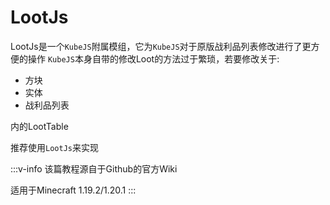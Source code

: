 # LootJs
LootJs是一个`KubeJS`附属模组，它为`KubeJS`对于原版战利品列表修改进行了更方便的操作
`KubeJS`本身自带的修改Loot的方法过于繁琐，若要修改关于:
- 方块
- 实体
- 战利品列表

内的LootTable

推荐使用`LootJs`来实现

:::v-info
该篇教程源自于Github的官方Wiki

适用于Minecraft 1.19.2/1.20.1
:::